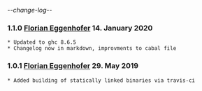 -*-change-log-*-

### 1.1.0 [Florian Eggenhofer](mailto:egg@cs.uni-freiburg.de) 14. January 2020

	* Updated to ghc 8.6.5
	* Changelog now in markdown, improvments to cabal file


### 1.0.1 [Florian Eggenhofer](mailto:egg@informatik.uni-freiburg.de) 29. May 2019
	* Added building of statically linked binaries via travis-ci
